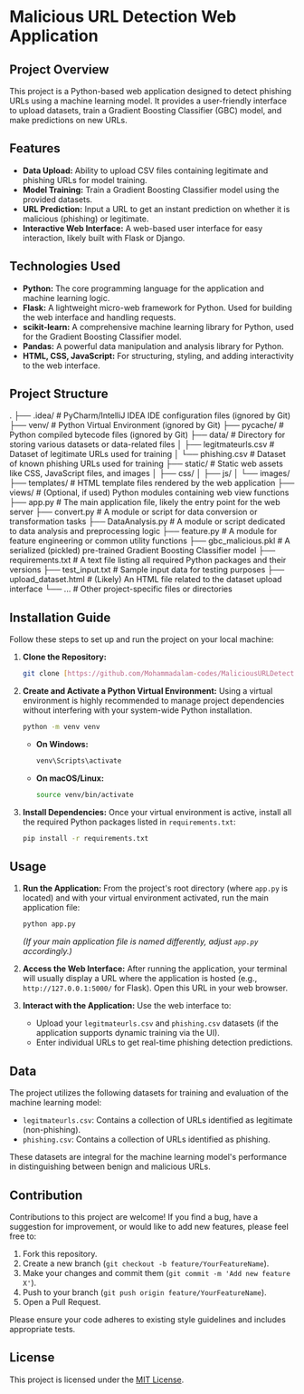# Malicious URL Detection Web Application

## Project Overview

This project is a Python-based web application designed to detect phishing URLs using a machine learning model. It provides a user-friendly interface to upload datasets, train a Gradient Boosting Classifier (GBC) model, and make predictions on new URLs.

## Features

* **Data Upload:** Ability to upload CSV files containing legitimate and phishing URLs for model training.
* **Model Training:** Train a Gradient Boosting Classifier model using the provided datasets.
* **URL Prediction:** Input a URL to get an instant prediction on whether it is malicious (phishing) or legitimate.
* **Interactive Web Interface:** A web-based user interface for easy interaction, likely built with Flask or Django.

## Technologies Used

* **Python:** The core programming language for the application and machine learning logic.
* **Flask:** A lightweight micro-web framework for Python. Used for building the web interface and handling requests.
* **scikit-learn:** A comprehensive machine learning library for Python, used for the Gradient Boosting Classifier model.
* **Pandas:** A powerful data manipulation and analysis library for Python.
* **HTML, CSS, JavaScript:** For structuring, styling, and adding interactivity to the web interface.

## Project Structure

.
├── .idea/                 # PyCharm/IntelliJ IDEA IDE configuration files (ignored by Git)
├── venv/                  # Python Virtual Environment (ignored by Git)
├── pycache/           # Python compiled bytecode files (ignored by Git)
├── data/                  # Directory for storing various datasets or data-related files
│   ├── legitmateurls.csv  # Dataset of legitimate URLs used for training
│   └── phishing.csv       # Dataset of known phishing URLs used for training
├── static/                # Static web assets like CSS, JavaScript files, and images
│   ├── css/
│   ├── js/
│   └── images/
├── templates/             # HTML template files rendered by the web application
├── views/                 # (Optional, if used) Python modules containing web view functions
├── app.py                 # The main application file, likely the entry point for the web server
├── convert.py             # A module or script for data conversion or transformation tasks
├── DataAnalysis.py        # A module or script dedicated to data analysis and preprocessing logic
├── feature.py             # A module for feature engineering or common utility functions
├── gbc_malicious.pkl      # A serialized (pickled) pre-trained Gradient Boosting Classifier model
├── requirements.txt       # A text file listing all required Python packages and their versions
├── test_input.txt         # Sample input data for testing purposes
├── upload_dataset.html    # (Likely) An HTML file related to the dataset upload interface
└── ...                    # Other project-specific files or directories


## Installation Guide

Follow these steps to set up and run the project on your local machine:

1.  **Clone the Repository:**
    
    ```bash
    git clone [https://github.com/Mohammadalam-codes/MaliciousURLDetection.git](https://github.com/Mohammadalam-codes/MaliciousURLDetection.git)
    ```

2.  **Create and Activate a Python Virtual Environment:**
    Using a virtual environment is highly recommended to manage project dependencies without interfering with your system-wide Python installation.
    ```bash
    python -m venv venv
    ```
    * **On Windows:**
        ```bash
        venv\Scripts\activate
        ```
    * **On macOS/Linux:**
        ```bash
        source venv/bin/activate
        ```

3.  **Install Dependencies:**
    Once your virtual environment is active, install all the required Python packages listed in `requirements.txt`:
    ```bash
    pip install -r requirements.txt
    ```

## Usage

1.  **Run the Application:**
    From the project's root directory (where `app.py` is located) and with your virtual environment activated, run the main application file:
    ```bash
    python app.py
    ```
    *(If your main application file is named differently, adjust `app.py` accordingly.)*

2.  **Access the Web Interface:**
    After running the application, your terminal will usually display a URL where the application is hosted (e.g., `http://127.0.0.1:5000/` for Flask). Open this URL in your web browser.

3.  **Interact with the Application:**
    Use the web interface to:
    * Upload your `legitmateurls.csv` and `phishing.csv` datasets (if the application supports dynamic training via the UI).
    * Enter individual URLs to get real-time phishing detection predictions.

## Data

The project utilizes the following datasets for training and evaluation of the machine learning model:
* `legitmateurls.csv`: Contains a collection of URLs identified as legitimate (non-phishing).
* `phishing.csv`: Contains a collection of URLs identified as phishing.

These datasets are integral for the machine learning model's performance in distinguishing between benign and malicious URLs.

## Contribution

Contributions to this project are welcome! If you find a bug, have a suggestion for improvement, or would like to add new features, please feel free to:
1.  Fork this repository.
2.  Create a new branch (`git checkout -b feature/YourFeatureName`).
3.  Make your changes and commit them (`git commit -m 'Add new feature X'`).
4.  Push to your branch (`git push origin feature/YourFeatureName`).
5.  Open a Pull Request.

Please ensure your code adheres to existing style guidelines and includes appropriate tests.

## License

This project is licensed under the [MIT License](LICENSE).
